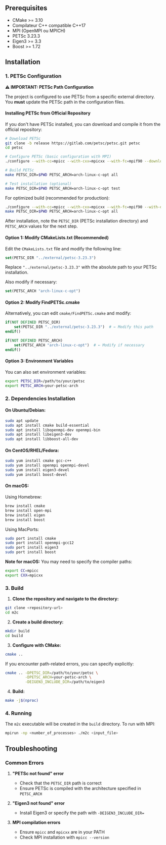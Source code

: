 ## Prerequisites

- CMake >= 3.10
- Compilateur C++ compatible C++17
- MPI (OpenMPI ou MPICH)
- PETSc 3.23.3
- Eigen3 >= 3.3
- Boost >= 1.72

## Installation

### 1. PETSc Configuration

**⚠️ IMPORTANT: PETSc Path Configuration**

The project is configured to use PETSc from a specific external directory. You **must** update the PETSc path in the configuration files.

#### Installing PETSc from Official Repository

If you don't have PETSc installed, you can download and compile it from the official repository:

```bash
# Download PETSc
git clone -b release https://gitlab.com/petsc/petsc.git petsc
cd petsc

# Configure PETSc (basic configuration with MPI)
./configure --with-cc=mpicc --with-cxx=mpicxx --with-fc=mpif90 --download-fblaslapack --download-hypre --download-cmake

# Build PETSc
make PETSC_DIR=$PWD PETSC_ARCH=arch-linux-c-opt all

# Test installation (optional)
make PETSC_DIR=$PWD PETSC_ARCH=arch-linux-c-opt test
```

For optimized build (recommended for production):

```bash
./configure --with-cc=mpicc --with-cxx=mpicxx --with-fc=mpif90 --with-debugging=0 --COPTFLAGS='-O3 -march=native -mtune=native' --CXXOPTFLAGS='-O3 -march=native -mtune=native' --FOPTFLAGS='-O3 -march=native -mtune=native' --download-fblaslapack --download-hypre --download-cmake
make PETSC_DIR=$PWD PETSC_ARCH=arch-linux-c-opt all
```

After installation, note the `PETSC_DIR` (PETSc installation directory) and `PETSC_ARCH` values for the next step.

#### Option 1: Modify CMakeLists.txt (Recommended)

Edit the `CMakeLists.txt` file and modify the following line:

```cmake
set(PETSC_DIR "../external/petsc-3.23.3")
```

Replace `"../external/petsc-3.23.3"` with the absolute path to your PETSc installation.

Also modify if necessary:

```cmake
set(PETSC_ARCH "arch-linux-c-opt")
```

#### Option 2: Modify FindPETSc.cmake

Alternatively, you can edit `cmake/FindPETSc.cmake` and modify:

```cmake
if(NOT DEFINED PETSC_DIR)
    set(PETSC_DIR "../external/petsc-3.23.3")  # ← Modify this path
endif()

if(NOT DEFINED PETSC_ARCH)
    set(PETSC_ARCH "arch-linux-c-opt")  # ← Modify if necessary
endif()
```

#### Option 3: Environment Variables

You can also set environment variables:

```bash
export PETSC_DIR=/path/to/your/petsc
export PETSC_ARCH=your-petsc-arch
```

### 2. Dependencies Installation

#### On Ubuntu/Debian:

```bash
sudo apt update
sudo apt install cmake build-essential
sudo apt install libopenmpi-dev openmpi-bin
sudo apt install libeigen3-dev
sudo apt install libboost-all-dev
```

#### On CentOS/RHEL/Fedora:

```bash
sudo yum install cmake gcc-c++
sudo yum install openmpi openmpi-devel
sudo yum install eigen3-devel
sudo yum install boost-devel
```

#### On macOS:

Using Homebrew:

```bash
brew install cmake
brew install open-mpi
brew install eigen
brew install boost
```

Using MacPorts:

```bash
sudo port install cmake
sudo port install openmpi-gcc12
sudo port install eigen3
sudo port install boost
```

**Note for macOS:** You may need to specify the compiler paths:

```bash
export CC=mpicc
export CXX=mpicxx
```

### 3. Build

1. **Clone the repository and navigate to the directory:**

```bash
git clone <repository-url>
cd m2c
```

2. **Create a build directory:**

```bash
mkdir build
cd build
```

3. **Configure with CMake:**

```bash
cmake ..
```

If you encounter path-related errors, you can specify explicitly:

```bash
cmake .. -DPETSC_DIR=/path/to/your/petsc \
         -DPETSC_ARCH=your-petsc-arch \
         -DEIGEN3_INCLUDE_DIR=/path/to/eigen3
```

4. **Build:**

```bash
make -j$(nproc)
```

### 4. Running

The `m2c` executable will be created in the `build` directory. To run with MPI:

```bash
mpirun -np <number_of_processes> ./m2c <input_file>
```

## Troubleshooting

### Common Errors

1. **"PETSc not found" error**
   - Check that the `PETSC_DIR` path is correct
   - Ensure PETSc is compiled with the architecture specified in `PETSC_ARCH`

2. **"Eigen3 not found" error**
   - Install Eigen3 or specify the path with `-DEIGEN3_INCLUDE_DIR=`

3. **MPI compilation errors**
   - Ensure `mpicc` and `mpicxx` are in your PATH
   - Check MPI installation with `mpicc --version`
